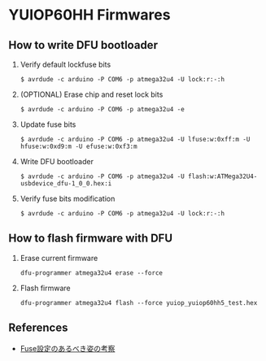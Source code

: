 # YUIOP60HH Firmwares

## How to write DFU bootloader

1. Verify default lockfuse bits

    ```console
    $ avrdude -c arduino -P COM6 -p atmega32u4 -U lock:r:-:h
    ```

2. (OPTIONAL) Erase chip and reset lock bits

    ```console
    $ avrdude -c arduino -P COM6 -p atmega32u4 -e
    ```

3. Update fuse bits

    ```
    $ avrdude -c arduino -P COM6 -p atmega32u4 -U lfuse:w:0xff:m -U hfuse:w:0xd9:m -U efuse:w:0xf3:m
    ```

4. Write DFU bootloader

    ```
    $ avrdude -c arduino -P COM6 -p atmega32u4 -U flash:w:ATMega32U4-usbdevice_dfu-1_0_0.hex:i
    ```

5. Verify fuse bits modification

    ```console
    $ avrdude -c arduino -P COM6 -p atmega32u4 -U lock:r:-:h
    ```

## How to flash firmware with DFU

1. Erase current firmware

    ```console
    dfu-programmer atmega32u4 erase --force
    ```

2. Flash firmware

    ```console
    dfu-programmer atmega32u4 flash --force yuiop_yuiop60hh5_test.hex
    ```


## References

* [Fuse設定のあるべき姿の考察](https://osamuaoki.github.io/jp/2020/03/29/atmega32u4-2/#fuse%E8%A8%AD%E5%AE%9A%E3%81%AE%E3%81%82%E3%82%8B%E3%81%B9%E3%81%8D%E5%A7%BF%E3%81%AE%E8%80%83%E5%AF%9F)
